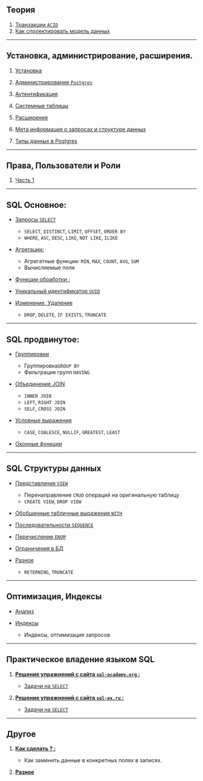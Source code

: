 Теория
---
1) [Транзакции `ACID`](Theory/transaction_1.md)
2) [Как спроектировать модель данных](Theory/data_model_1.md)

---
Установка, администрирование, расширения.
---

1) [Установка](Admin/install.md)

2) [Администрирование `Postgres`](Admin/lesson_1.md)

3) [Аутентификация](Admin/auth_1.md)

4) [Системные таблицы](Admin/lesson_2.md)

5) [Расширения](Admin/app_1.md)

6) [Мета информация о запросах и структуре данных](Admin/exp_1.md) 

7) [Типы данных в Postgres](Admin/type.md)

---
Права, Пользователи и Роли
---

1) [Часть 1](Users/users_1.md)


---
SQL Основное:
---

- [Запросы `SELECT` ](SQL/sql_1.md) 
  - `SELECT`, `DISTINCT`, `LIMIT`, `OFFSET`, `ORDER BY`
  - `WHERE`, `ASC`, `DESC`, `LIKE`, `NOT LIKE`, `ILIKE`


- [Агрегации: ](SQL/sql_2.md)
  - Агрегатные функции: `MIN`, `MAX`, `COUNT`, `AVG`, `SUM`
  - Вычисляемые поля


- [Функции обработки : ](SQL/sql_3.md)


- [Уникальный идентификатор `UUID`](SQL/uuid.md) 


- [Изменение, Удаление](SQL/delete.md)
    - `DROP`, `DELETE`, `IF EXISTS`, `TRUNCATE`


---
SQL продвинутое:
---

 - [Группировки](SQL/group_1.md)
   - Группировка`GROUP BY`
   - Фильтрация групп `HAVING`


 - [Объединение JOIN](SQL/join_1.md)
   - `INNER JOIN`
   - `LEFT`, `RIGHT JOIN`
   - `SELF`, `CROSS JOIN`


 - [Условные выражения](SQL/expression.md)
   - `CASE`, `COALESCE`, `NULLIF`, `GREATEST`, `LEAST`


 - [Оконные функции](SQL/over_1.md)


---
SQL Структуры данных
---

   - [Представления `VIEW`](SQL/view.md)
       - Перенаправление `CRUD` операций на оригинальную таблицу   
       - `CREATE VIEW`, `DROP VIEW`


   - [Обобщенные табличные выражения `WITH` ](SQL/with_1.md)


   - [Последовательности `SEQUENCE` ](SQL/sequence_1.md)


   - [Перечисление `ENUM` ](SQL/enum_1.md)


   - [Ограничения в БД](SQL/sql_4.md)


   - [Разное ](SQL/other_1.md)
     - `RETERNING`, `TRUNCATE`


---
Оптимизация, Индексы
---


  - [Анализ](index/analyze.md)


  - [Индексы](index/index_1.md)
    - Индексы, оптимизация запросов


___
Практическое владение языком SQL
---

1)  **[Решение упражнений с сайта `sql-academy.org` :](https://sql-academy.org/)**
    - [Задачи на `SELECT`](Practice/sql-academy.org/SELECT/Exercises.md)


2) **[Решение упражнений с сайта `sql-ex.ru` :](http://sql-ex.ru)**
    - [Задачи на `SELECT`](Practice/sql-ex.ru/SELECT/Exercises.md)

---
Другое
---

1)  **[Как сделать ? :](Other/other_2.md)**
    - Как заменить данные в конкретных полях в записях. 


2)  **[Разное](Other/other_1.md)**

   
